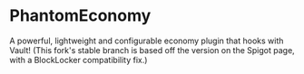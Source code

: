 # PhantomEconomy
A powerful, lightweight and configurable economy plugin that hooks with Vault!
(This fork's stable branch is based off the version on the Spigot page, with a BlockLocker compatibility fix.)
